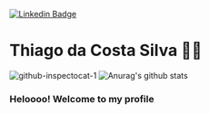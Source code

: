 [![Linkedin Badge](https://img.shields.io/badge/-Thiago%20Costa-324ccc?style=flat-square&logo=Linkedin&logoColor=white&link=https://www.linkedin.com/in/thiago-costa-a7a031123/)](https://www.linkedin.com/in/thiago-costa-a7a031123/)

# Thiago da Costa Silva :man_technologist:


                                        
  ![github-inspectocat-1](https://user-images.githubusercontent.com/64970716/97817211-ac2a3580-1c79-11eb-95c4-8c1eca7b2efa.jpg) ![Anurag's github stats](https://github-readme-stats.vercel.app/api?username=Alzurra&theme=dark&show_icons=true)


### Heloooo! Welcome to my profile
